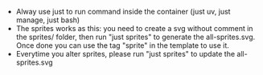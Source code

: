 - Alway use just to run command inside the container (just uv, just manage, just bash)
- The sprites works as this: you need to create a svg without comment in the sprites/ folder, then run "just sprites" to generate the all-sprites.svg. Once done you can use the tag "sprite" in the template to use it.
- Everytime you alter sprites, please run "just sprites" to update the all-sprites.svg